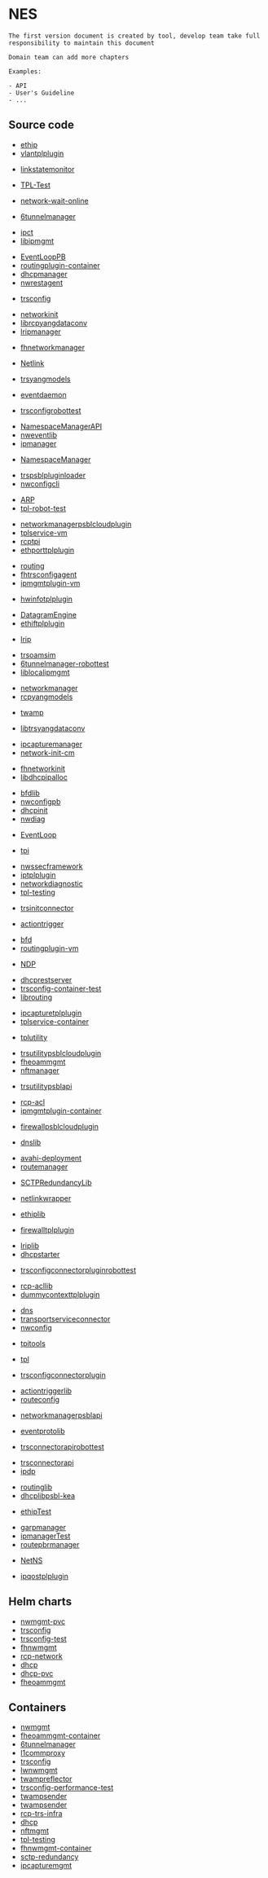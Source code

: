 # NES

```{note}
The first version document is created by tool, develop team take full responsibility to maintain this document

Domain team can add more chapters

Examples:

- API
- User's Guideline
- ...
```

## Source code

<!-- Need manual update the document link which subystem is in gerrit -->
- [ethip](https://gerrite1.ext.net.nokia.com:443/scm_rcp/ethip)
- [vlantplplugin](https://gitlabe2.ext.net.nokia.com/nes/vlantplplugin/-/blob/master/README.md)
<!-- Need manual update the document link which subystem is in gerrit -->
- [linkstatemonitor](https://gerrite1.ext.net.nokia.com:443/scm_rcp/linkstatemonitor)
<!-- Need manual update the document link which subystem is in gerrit -->
- [TPL-Test](https://gerrite1.ext.net.nokia.com:443/scm_rcp/TPL-Test)
<!-- Need manual update the document link which subystem is in gerrit -->
- [network-wait-online](https://gerrite1.ext.net.nokia.com:443/scm_rcp/network-wait-online)
<!-- Need manual update the document link which subystem is in gerrit -->
- [6tunnelmanager](https://gerrite1.ext.net.nokia.com:443/scm_rcp/6tunnelmanager)
<!-- Need manual update the document link which subystem is in gerrit -->
- [ipct](https://gerrite1.ext.net.nokia.com:443/scm_rcp/ipct)
- [libipmgmt](https://gitlabe1.ext.net.nokia.com/nes/libipmgmt/-/blob/master/README.md)
<!-- Need manual update the document link which subystem is in gerrit -->
- [EventLoopPB](https://gerrite1.ext.net.nokia.com:443/scm_rcp/EventLoopPB)
- [routingplugin-container](https://gitlabe1.ext.net.nokia.com/nes/routingplugin-container/-/blob/master/README.md)
- [dhcpmanager](https://gitlabe2.ext.net.nokia.com/nes/dhcpmanager/-/blob/master/README.md)
- [nwrestagent](https://gitlabe2.ext.net.nokia.com/nes/nwrestagent/-/blob/master/README.md)
<!-- Need manual update the document link which subystem is in gerrit -->
- [trsconfig](https://gerrit.ext.net.nokia.com/gerrit/admin/repos/MN/TRS/SERVICE/SW/TRSCONFIG/trsconfig)
<!-- Need manual update the document link which subystem is in gerrit -->
- [networkinit](https://gerrit.ext.net.nokia.com/gerrit/admin/repos/MN/TRS/SERVICE/SW/IP/networkinit)
- [librcpyangdataconv](https://gitlabe2.ext.net.nokia.com/nes/librcpyangdataconv/-/blob/master/README.md)
- [lripmanager](https://gitlabe2.ext.net.nokia.com/nes/lripmanager/-/blob/master/README.md)
<!-- Need manual update the document link which subystem is in gerrit -->
- [fhnetworkmanager](https://gerrit.ext.net.nokia.com/gerrit/admin/repos/MN/TRS/SERVICE/SW/IP/fhnetworkmanager)
<!-- Need manual update the document link which subystem is in gerrit -->
- [Netlink](https://gerrite1.ext.net.nokia.com:443/scm_rcp/Netlink)
<!-- Need manual update the document link which subystem is in gerrit -->
- [trsyangmodels](https://gerrit.ext.net.nokia.com/gerrit/admin/repos/MN/TRS/SERVICE/SW/COMMON/trsyangmodels)
<!-- Need manual update the document link which subystem is in gerrit -->
- [eventdaemon](https://gerrite1.ext.net.nokia.com:443/scm_rcp/eventdaemon)
<!-- Need manual update the document link which subystem is in gerrit -->
- [trsconfigrobottest](https://gerrit.ext.net.nokia.com/gerrit/admin/repos/MN/TRS/SERVICE/TEST/TRSCONFIG/trsconfigrobottest)
<!-- Need manual update the document link which subystem is in gerrit -->
- [NamespaceManagerAPI](https://gerrite1.ext.net.nokia.com:443/scm_rcp/NamespaceManagerAPI)
- [nweventlib](https://gitlabe1.ext.net.nokia.com/nes/nweventlib/-/blob/master/README.md)
- [ipmanager](https://gitlabe1.ext.net.nokia.com/nes/ipmanager/-/blob/master/README.md)
<!-- Need manual update the document link which subystem is in gerrit -->
- [NamespaceManager](https://gerrite1.ext.net.nokia.com:443/scm_rcp/NamespaceManager)
<!-- Need manual update the document link which subystem is in gerrit -->
- [trspsblpluginloader](https://gerrit.ext.net.nokia.com/gerrit/admin/repos/MN/TRS/SERVICE/SW/COMMON/trspsblpluginloader)
- [nwconfigcli](https://gitlabe1.ext.net.nokia.com/nes/nwconfigcli/-/blob/master/README.md)
<!-- Need manual update the document link which subystem is in gerrit -->
- [ARP](https://gerrite1.ext.net.nokia.com:443/scm_rcp/ARP)
- [tpl-robot-test](https://gitlabe2.ext.net.nokia.com/rcp/containers-test/tpl-robot-test/-/blob/master/README.md)
<!-- Need manual update the document link which subystem is in gerrit -->
- [networkmanagerpsblcloudplugin](https://gerrit.ext.net.nokia.com/gerrit/admin/repos/MN/TRS/SERVICE/SW/IP/networkmanagerpsblcloudplugin)
- [tplservice-vm](https://gitlabe1.ext.net.nokia.com/nes/tplservice-vm/-/blob/master/README.md)
- [rcptpi](https://gitlabe2.ext.net.nokia.com/nes/rcptpi/-/blob/master/README.md)
- [ethporttplplugin](https://gitlabe2.ext.net.nokia.com/nes/ethporttplplugin/-/blob/master/README.md)
<!-- Need manual update the document link which subystem is in gerrit -->
- [routing](https://gerrite1.ext.net.nokia.com:8282/scm_rcp/routing)
- [fhtrsconfigagent](https://gitlabe2.ext.net.nokia.com/nes/fhtrsconfigagent/-/blob/master/README.md)
- [ipmgmtplugin-vm](https://gitlabe1.ext.net.nokia.com/nes/ipmgmtplugin-vm/-/blob/master/README.md)
<!-- Need manual update the document link which subystem is in gerrit -->
- [hwinfotplplugin](https://gerrite1.ext.net.nokia.com:443/scm_rcp/hwinfotplplugin)
<!-- Need manual update the document link which subystem is in gerrit -->
- [DatagramEngine](https://gerrite1.ext.net.nokia.com:443/scm_rcp/DatagramEngine)
- [ethiftplplugin](https://gitlabe2.ext.net.nokia.com/nes/ethiftplplugin/-/blob/master/README.md)
<!-- Need manual update the document link which subystem is in gerrit -->
- [lrip](https://gerrite1.ext.net.nokia.com:8282/scm_rcp/lrip)
<!-- Need manual update the document link which subystem is in gerrit -->
- [trsoamsim](https://gerrit.ext.net.nokia.com/gerrit/admin/repos/MN/TRS/SERVICE/SW/TPL/trsoamsim)
- [6tunnelmanager-robottest](https://gitlabe2.ext.net.nokia.com/rcp/containers-test/6tunnelmanager-robottest/-/blob/master/README.md)
- [liblocalipmgmt](https://gitlabe2.ext.net.nokia.com/nes/liblocalipmgmt/-/blob/master/README.md)
<!-- Need manual update the document link which subystem is in gerrit -->
- [networkmanager](https://gerrit.ext.net.nokia.com/gerrit/admin/repos/MN/TRS/SERVICE/SW/IP/networkmanager)
- [rcpyangmodels](https://gitlabe1.ext.net.nokia.com/RCP/rcpyangmodels/-/blob/master/README.md)
<!-- Need manual update the document link which subystem is in gerrit -->
- [twamp](https://gerrite1.ext.net.nokia.com:443/scm_rcp/twamp)
<!-- Need manual update the document link which subystem is in gerrit -->
- [libtrsyangdataconv](https://gerrit.ext.net.nokia.com/gerrit/admin/repos/MN/TRS/SERVICE/SW/COMMON/libtrsyangdataconv)
<!-- Need manual update the document link which subystem is in gerrit -->
- [ipcapturemanager](https://gerrit.ext.net.nokia.com/gerrit/admin/repos/MN/TRS/SERVICE/SW/IPCAPTURE/ipcapturemanager)
- [network-init-cm](https://gitlabe1.ext.net.nokia.com/nes/network-init-cm/-/blob/master/README.md)
<!-- Need manual update the document link which subystem is in gerrit -->
- [fhnetworkinit](https://gerrit.ext.net.nokia.com/gerrit/admin/repos/MN/TRS/SERVICE/SW/IP/fhnetworkinit)
- [libdhcpipalloc](https://gitlabe2.ext.net.nokia.com/nes/libdhcpipalloc/-/blob/master/README.md)
<!-- Need manual update the document link which subystem is in gerrit -->
- [bfdlib](https://gerrite1.ext.net.nokia.com:443/scm_rcp/bfdlib)
- [nwconfigpb](https://gitlabe1.ext.net.nokia.com/nes/nwconfigpb/-/blob/master/README.md)
- [dhcpinit](https://gitlabe2.ext.net.nokia.com/nes/dhcpinit/-/blob/master/README.md)
- [nwdiag](https://gitlabe1.ext.net.nokia.com/nes/nwdiag/-/blob/master/README.md)
<!-- Need manual update the document link which subystem is in gerrit -->
- [EventLoop](https://gerrite1.ext.net.nokia.com:443/scm_rcp/EventLoop)
<!-- Need manual update the document link which subystem is in gerrit -->
- [tpi](https://gerrit.ext.net.nokia.com/gerrit/admin/repos/MN/TRS/SERVICE/SW/TPL/tpi)
<!-- Need manual update the document link which subystem is in gerrit -->
- [nwssecframework](https://gerrite1.ext.net.nokia.com:443/scm_rcp/nwssecframework)
- [iptplplugin](https://gitlabe2.ext.net.nokia.com/nes/iptplplugin/-/blob/master/README.md)
- [networkdiagnostic](https://gitlabe2.ext.net.nokia.com/nes/networkdiagnostic/-/blob/master/README.md)
- [tpl-testing](https://gitlabe2.ext.net.nokia.com/rcp/containers-test/tpl-testing/-/blob/master/README.md)
<!-- Need manual update the document link which subystem is in gerrit -->
- [trsinitconnector](https://gerrit.ext.net.nokia.com/gerrit/admin/repos/MN/TRS/SERVICE/SW/COMMON/trsinitconnector)
<!-- Need manual update the document link which subystem is in gerrit -->
- [actiontrigger](https://gerrite1.ext.net.nokia.com:8282/scm_rcp/actiontrigger)
<!-- Need manual update the document link which subystem is in gerrit -->
- [bfd](https://gerrite1.ext.net.nokia.com:443/scm_rcp/bfd)
- [routingplugin-vm](https://gitlabe1.ext.net.nokia.com/nes/routingplugin-vm/-/blob/master/README.md)
<!-- Need manual update the document link which subystem is in gerrit -->
- [NDP](https://gerrite1.ext.net.nokia.com:443/scm_rcp/NDP)
<!-- Need manual update the document link which subystem is in gerrit -->
- [dhcprestserver](https://gerrit.ext.net.nokia.com/gerrit/admin/repos/MN/TRS/SERVICE/SW/DHCP/dhcprestserver)
- [trsconfig-container-test](https://gitlabe2.ext.net.nokia.com/rcp/containers-test/trsconfig-container-test/-/blob/master/README.md)
- [librouting](https://gitlabe1.ext.net.nokia.com/nes/librouting/-/blob/master/README.md)
<!-- Need manual update the document link which subystem is in gerrit -->
- [ipcapturetplplugin](https://gerrit.ext.net.nokia.com/gerrit/admin/repos/MN/TRS/SERVICE/SW/IPCAPTURE/ipcapturetplplugin)
- [tplservice-container](https://gitlabe1.ext.net.nokia.com/nes/tplservice-container/-/blob/master/README.md)
<!-- Need manual update the document link which subystem is in gerrit -->
- [tplutility](https://gerrit.ext.net.nokia.com/gerrit/admin/repos/MN/TRS/SERVICE/SW/TPL/tplutility)
<!-- Need manual update the document link which subystem is in gerrit -->
- [trsutilitypsblcloudplugin](https://gerrit.ext.net.nokia.com/gerrit/admin/repos/MN/TRS/SERVICE/SW/COMMON/trsutilitypsblcloudplugin)
- [fheoammgmt](https://gitlabe2.ext.net.nokia.com/nes/fheoammgmt/-/blob/master/README.md)
- [nftmanager](https://gitlabe1.ext.net.nokia.com/nes/nftmanager/-/blob/master/README.md)
<!-- Need manual update the document link which subystem is in gerrit -->
- [trsutilitypsblapi](https://gerrit.ext.net.nokia.com/gerrit/admin/repos/MN/TRS/SERVICE/SW/COMMON/trsutilitypsblapi)
<!-- Need manual update the document link which subystem is in gerrit -->
- [rcp-acl](https://gerrite1.ext.net.nokia.com:443/scm_rcp/rcp-acl)
- [ipmgmtplugin-container](https://gitlabe1.ext.net.nokia.com/nes/ipmgmtplugin-container/-/blob/master/README.md)
<!-- Need manual update the document link which subystem is in gerrit -->
- [firewallpsblcloudplugin](https://gerrit.ext.net.nokia.com/gerrit/admin/repos/MN/TRS/SERVICE/SW/FIREWALL/firewallpsblcloudplugin)
<!-- Need manual update the document link which subystem is in gerrit -->
- [dnslib](https://gerrite1.ext.net.nokia.com:443/scm_rcp/dnslib)
<!-- Need manual update the document link which subystem is in gerrit -->
- [avahi-deployment](https://gerrite1.ext.net.nokia.com:443/scm_rcp/avahi-deployment)
- [routemanager](https://gitlabe1.ext.net.nokia.com/nes/routemanager/-/blob/master/README.md)
<!-- Need manual update the document link which subystem is in gerrit -->
- [SCTPRedundancyLib](https://gerrite1.ext.net.nokia.com:443/scm_rcp/SCTPRedundancyLib)
<!-- Need manual update the document link which subystem is in gerrit -->
- [netlinkwrapper](https://gerrit.ext.net.nokia.com/gerrit/admin/repos/MN/TRS/SERVICE/SW/IP/netlinkwrapper)
<!-- Need manual update the document link which subystem is in gerrit -->
- [ethiplib](https://gerrite1.ext.net.nokia.com:443/scm_rcp/ethiplib)
<!-- Need manual update the document link which subystem is in gerrit -->
- [firewalltplplugin](https://gerrite1.ext.net.nokia.com:443/scm_rcp/firewalltplplugin)
<!-- Need manual update the document link which subystem is in gerrit -->
- [lriplib](https://gerrite1.ext.net.nokia.com:8282/scm_rcp/lriplib)
- [dhcpstarter](https://gitlabe2.ext.net.nokia.com/nes/dhcpstarter/-/blob/master/README.md)
<!-- Need manual update the document link which subystem is in gerrit -->
- [trsconfigconnectorpluginrobottest](https://gerrit.ext.net.nokia.com/gerrit/admin/repos/MN/TRS/SERVICE/TEST/COMMON/trsconfigconnectorpluginrobottest)
<!-- Need manual update the document link which subystem is in gerrit -->
- [rcp-acllib](https://gerrite1.ext.net.nokia.com:443/scm_rcp/rcp-acllib)
- [dummycontexttplplugin](https://gitlabe2.ext.net.nokia.com/nes/dummycontexttplplugin/-/blob/master/README.md)
<!-- Need manual update the document link which subystem is in gerrit -->
- [dns](https://gerrite1.ext.net.nokia.com:443/scm_rcp/dns)
- [transportserviceconnector](https://gitlabe2.ext.net.nokia.com/nes/transportserviceconnector/-/blob/master/README.md)
- [nwconfig](https://gitlabe1.ext.net.nokia.com/nes/nwconfig/-/blob/master/README.md)
<!-- Need manual update the document link which subystem is in gerrit -->
- [tpitools](https://gerrit.ext.net.nokia.com/gerrit/admin/repos/MN/TRS/SERVICE/SW/TPL/tpitools)
<!-- Need manual update the document link which subystem is in gerrit -->
- [tpl](https://gerrit.ext.net.nokia.com/gerrit/admin/repos/MN/TRS/SERVICE/SW/TPL/tpl)
<!-- Need manual update the document link which subystem is in gerrit -->
- [trsconfigconnectorplugin](https://gerrit.ext.net.nokia.com/gerrit/admin/repos/MN/TRS/SERVICE/SW/COMMON/trsconfigconnectorplugin)
<!-- Need manual update the document link which subystem is in gerrit -->
- [actiontriggerlib](https://gerrite1.ext.net.nokia.com:443/scm_rcp/actiontriggerlib)
- [routeconfig](https://gitlabe1.ext.net.nokia.com/nes/routeconfig/-/blob/master/README.md)
<!-- Need manual update the document link which subystem is in gerrit -->
- [networkmanagerpsblapi](https://gerrit.ext.net.nokia.com/gerrit/admin/repos/MN/TRS/SERVICE/SW/IP/networkmanagerpsblapi)
<!-- Need manual update the document link which subystem is in gerrit -->
- [eventprotolib](https://gerrite1.ext.net.nokia.com:443/scm_rcp/eventprotolib)
<!-- Need manual update the document link which subystem is in gerrit -->
- [trsconnectorapirobottest](https://gerrit.ext.net.nokia.com/gerrit/admin/repos/MN/TRS/SERVICE/TEST/COMMON/trsconnectorapirobottest)
<!-- Need manual update the document link which subystem is in gerrit -->
- [trsconnectorapi](https://gerrit.ext.net.nokia.com/gerrit/admin/repos/MN/TRS/SERVICE/SW/COMMON/trsconnectorapi)
- [ipdp](https://gitlabe2.ext.net.nokia.com/nes/ipdp/-/blob/master/README.md)
<!-- Need manual update the document link which subystem is in gerrit -->
- [routinglib](https://gerrite1.ext.net.nokia.com:8282/scm_rcp/routinglib)
- [dhcplibpsbl-kea](https://gitlabe2.ext.net.nokia.com/nes/dhcplibpsbl-kea/-/blob/master/README.md)
<!-- Need manual update the document link which subystem is in gerrit -->
- [ethipTest](https://gerrite1.ext.net.nokia.com:443/scm_rcp/ethipTest)
<!-- Need manual update the document link which subystem is in gerrit -->
- [garpmanager](https://gerrit.ext.net.nokia.com/gerrit/admin/repos/MN/TRS/SERVICE/SW/IP/garpmanager)
- [ipmanagerTest](https://gitlabe1.ext.net.nokia.com/nes/ipmanagerTest/-/blob/master/README.md)
- [routepbrmanager](https://gitlabe1.ext.net.nokia.com/nes/routepbrmanager/-/blob/master/README.md)
<!-- Need manual update the document link which subystem is in gerrit -->
- [NetNS](https://gerrite1.ext.net.nokia.com:443/scm_rcp/NetNS)
<!-- Need manual update the document link which subystem is in gerrit -->
- [ipqostplplugin](https://gerrite1.ext.net.nokia.com:443/scm_rcp/ipqostplplugin)

## Helm charts

- [nwmgmt-pvc](https://gitlabe2.ext.net.nokia.com//rcp/helmcharts/nwmgmt-pvc/-/blob/master/README.md)
- [trsconfig](https://gitlabe2.ext.net.nokia.com//rcp/helmcharts/trsconfig/-/blob/master/README.md)
- [trsconfig-test](https://gitlabe2.ext.net.nokia.com//VRAN2.0/k8s/trsconfig-test/-/blob/master/README.md)
- [fhnwmgmt](https://gitlabe2.ext.net.nokia.com//rcp/helmcharts/fhnwmgmt/-/blob/master/README.md)
- [rcp-network](https://gitlabe2.ext.net.nokia.com//VRAN2.0/k8s/rcp-network/-/blob/master/README.md)
- [dhcp](https://gitlabe2.ext.net.nokia.com//VRAN2.0/k8s/dhcp/-/blob/master/README.md)
- [dhcp-pvc](https://gitlabe2.ext.net.nokia.com//rcp/helmcharts/dhcp-pvc/-/blob/master/README.md)
- [fheoammgmt](https://gitlabe2.ext.net.nokia.com//rcp/helmcharts/fheoammgmt/-/blob/master/README.md)

## Containers

- [nwmgmt](https://gitlabe1.ext.net.nokia.com//RCP/Containers/nwmgmt/-/blob/master/README.md)
- [fheoammgmt-container](https://gitlabe2.ext.net.nokia.com//rcp/containers/fheoammgmt-container/-/blob/master/README.md)
- [6tunnelmanager](https://gitlabe2.ext.net.nokia.com//rcp/containers/6tunnelmanager/-/blob/master/README.md)
- [l1commproxy](https://gitlabe2.ext.net.nokia.com//rcp/containers/l1commproxy/-/blob/master/README.md)
- [trsconfig](https://gitlabe2.ext.net.nokia.com//rcp/containers/trsconfig/-/blob/master/README.md)
- [lwnwmgmt](https://gitlabe2.ext.net.nokia.com//rcp/containers/lwnwmgmt/-/blob/master/README.md)
- [twampreflector](https://gitlabe2.ext.net.nokia.com//rcp/containers/twampreflector/-/blob/master/README.md)
- [trsconfig-performance-test](https://gitlabe2.ext.net.nokia.com//rcp/containers/trsconfig-performance-test/-/blob/master/README.md)
- [twampsender](https://gitlabe2.ext.net.nokia.com//rcp/containers/twampsender/-/blob/master/README.md)
- [twampsender](https://gitlabe2.ext.net.nokia.com//rcp/containers/twampsender/-/blob/master/README.md)
- [rcp-trs-infra](https://gitlabe2.ext.net.nokia.com//rcp/containers/rcp-trs-infra/-/blob/master/README.md)
- [dhcp](https://gitlabe1.ext.net.nokia.com//RCP/Containers/dhcp/-/blob/master/README.md)
- [nftmgmt](https://gitlabe2.ext.net.nokia.com//rcp/containers/nftmgmt/-/blob/master/README.md)
- [tpl-testing](https://gitlabe2.ext.net.nokia.com//rcp/containers/tpl-testing/-/blob/master/README.md)
- [fhnwmgmt-container](https://gitlabe2.ext.net.nokia.com//rcp/containers/fhnwmgmt-container/-/blob/master/README.md)
- [sctp-redundancy](https://gitlabe2.ext.net.nokia.com//rcp/containers/sctp-redundancy/-/blob/master/README.md)
- [ipcapturemgmt](https://gitlabe2.ext.net.nokia.com//rcp/containers/ipcapturemgmt/-/blob/master/README.md)
